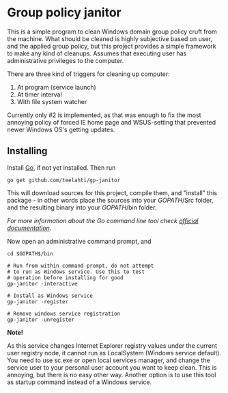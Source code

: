Group policy janitor
====================

This is a simple program to clean Windows domain group policy cruft from the machine. What should be cleaned is highly subjective based on user, and the applied group policy, but this project provides a simple framework to make any kind of cleanups. Assumes that executing user has administrative privileges to the computer.

There are three kind of triggers for cleaning up computer:  

1. At program (service launch)
2. At timer interval
3. With file system watcher

Currently only #2 is implemented, as that was enough to fix the most annoying policy of forced IE home page and WSUS-setting that prevented newer Windows OS's getting updates. 

Installing
----------

Install [Go](https://golang.org/), if not yet installed. Then run

    go get github.com/teelahti/gp-janitor

This will download sources for this project, compile them, and "install" this package - in other words place the sources into your $GOPATH$/Src folder, and the resulting binary into your $GOPATH$/bin folder.

*For more information about the Go command line tool check [official documentation](https://golang.org/cmd/go/).*

Now open an administrative command prompt, and

    cd $GOPATH$/bin

    # Run from within command prompt, do not attempt
	# to run as Windows service. Use this to test
    # operation before installing for good
    gp-janitor -interactive

    # Install as Windows service
    gp-janitor -register

    # Remove windows service registration
    gp-janitor -unregister

**Note!**

As this service changes Internet Explorer registry values under the current user registry node, it cannot run as LocalSystem (Windows service default). You need to use sc.exe or open local services manager, and change the service user to your personal user account you want to keep clean. This is annoying, but there is no easy other way. Another option is to use this tool as startup command instead of a Windows service.
